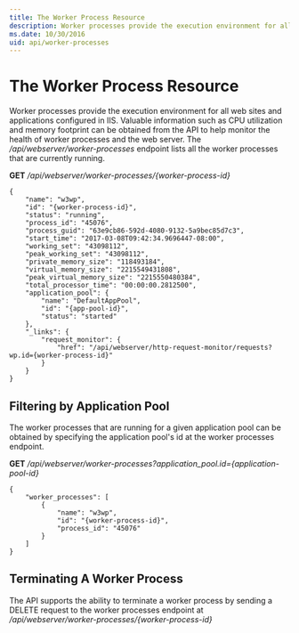 ```yaml
---
title: The Worker Process Resource
description: Worker processes provide the execution environment for all web sites and applications configured in IIS
ms.date: 10/30/2016
uid: api/worker-processes
---
```


# The Worker Process Resource

Worker processes provide the execution environment for all web sites and applications configured in IIS. Valuable information such as CPU utilization and memory footprint can be obtained from the API to help monitor the health of worker processes and the web server. The _/api/webserver/worker-processes_ endpoint lists all the worker processes that are currently running.

**GET** _/api/webserver/worker-processes/{worker-process-id}_
```
{
    "name": "w3wp",
    "id": "{worker-process-id}",
    "status": "running",
    "process_id": "45076",
    "process_guid": "63e9cb86-592d-4080-9132-5a9bec85d7c3",
    "start_time": "2017-03-08T09:42:34.9696447-08:00",
    "working_set": "43098112",
    "peak_working_set": "43098112",
    "private_memory_size": "118493184",
    "virtual_memory_size": "2215549431808",
    "peak_virtual_memory_size": "2215550480384",
    "total_processor_time": "00:00:00.2812500",
    "application_pool": {
        "name": "DefaultAppPool",
        "id": "{app-pool-id}",
        "status": "started"
    },
    "_links": {
        "request_monitor": {
            "href": "/api/webserver/http-request-monitor/requests?wp.id={worker-process-id}"
        }
    }
}
```

## Filtering by Application Pool

The worker processes that are running for a given application pool can be obtained by specifying the application pool's id at the worker processes endpoint.

**GET** _/api/webserver/worker-processes?application_pool.id={application-pool-id}_
```
{
    "worker_processes": [
        {
            "name": "w3wp",
            "id": "{worker-process-id}",
            "process_id": "45076"
        }
    ]
}
```

## Terminating A Worker Process

The API supports the ability to terminate a worker process by sending a DELETE request to the worker processes endpoint at _/api/webserver/worker-processes/{worker-process-id}_